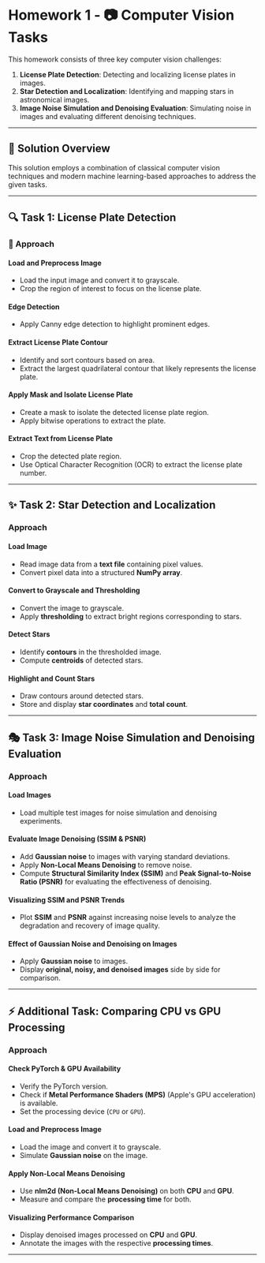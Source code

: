 # Homework 1 - 📷 Computer Vision Tasks

This homework consists of three key computer vision challenges:

1. **License Plate Detection**: Detecting and localizing license plates in images.
2. **Star Detection and Localization**: Identifying and mapping stars in astronomical images.
3. **Image Noise Simulation and Denoising Evaluation**: Simulating noise in images and evaluating different denoising techniques.

---

## 🚀 Solution Overview

This solution employs a combination of classical computer vision techniques and modern machine learning-based approaches to address the given tasks.

---

## 🔍 Task 1: License Plate Detection

### 📌 Approach

#### Load and Preprocess Image
- Load the input image and convert it to grayscale.
- Crop the region of interest to focus on the license plate.

#### Edge Detection
- Apply Canny edge detection to highlight prominent edges.

#### Extract License Plate Contour
- Identify and sort contours based on area.
- Extract the largest quadrilateral contour that likely represents the license plate.

#### Apply Mask and Isolate License Plate
- Create a mask to isolate the detected license plate region.
- Apply bitwise operations to extract the plate.

#### Extract Text from License Plate
- Crop the detected plate region.
- Use Optical Character Recognition (OCR) to extract the license plate number.

---

## ✨ Task 2: Star Detection and Localization

### Approach

#### Load Image
- Read image data from a **text file** containing pixel values.
- Convert pixel data into a structured **NumPy array**.

#### Convert to Grayscale and Thresholding
- Convert the image to grayscale.
- Apply **thresholding** to extract bright regions corresponding to stars.

#### Detect Stars
- Identify **contours** in the thresholded image.
- Compute **centroids** of detected stars.

#### Highlight and Count Stars
- Draw contours around detected stars.
- Store and display **star coordinates** and **total count**.

---

## 🎭 Task 3: Image Noise Simulation and Denoising Evaluation

### Approach

#### Load Images
- Load multiple test images for noise simulation and denoising experiments.

#### Evaluate Image Denoising (SSIM & PSNR)
- Add **Gaussian noise** to images with varying standard deviations.
- Apply **Non-Local Means Denoising** to remove noise.
- Compute **Structural Similarity Index (SSIM)** and **Peak Signal-to-Noise Ratio (PSNR)** for evaluating the effectiveness of denoising.

#### Visualizing SSIM and PSNR Trends
- Plot **SSIM** and **PSNR** against increasing noise levels to analyze the degradation and recovery of image quality.

#### Effect of Gaussian Noise and Denoising on Images
- Apply **Gaussian noise** to images.
- Display **original, noisy, and denoised images** side by side for comparison.

---

## ⚡ Additional Task: Comparing CPU vs GPU Processing

### Approach

#### Check PyTorch & GPU Availability
- Verify the PyTorch version.
- Check if **Metal Performance Shaders (MPS)** (Apple's GPU acceleration) is available.
- Set the processing device (`CPU` or `GPU`).

#### Load and Preprocess Image
- Load the image and convert it to grayscale.
- Simulate **Gaussian noise** on the image.

#### Apply Non-Local Means Denoising
- Use **nlm2d (Non-Local Means Denoising)** on both **CPU** and **GPU**.
- Measure and compare the **processing time** for both.

#### Visualizing Performance Comparison
- Display denoised images processed on **CPU** and **GPU**.
- Annotate the images with the respective **processing times**.

---